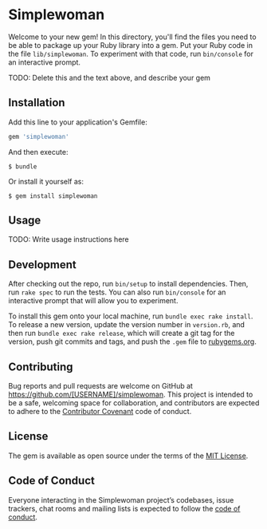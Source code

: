 # Simplewoman

Welcome to your new gem! In this directory, you'll find the files you need to be able to package up your Ruby library into a gem. Put your Ruby code in the file `lib/simplewoman`. To experiment with that code, run `bin/console` for an interactive prompt.

TODO: Delete this and the text above, and describe your gem

## Installation

Add this line to your application's Gemfile:

```ruby
gem 'simplewoman'
```

And then execute:

    $ bundle

Or install it yourself as:

    $ gem install simplewoman

## Usage

TODO: Write usage instructions here

## Development

After checking out the repo, run `bin/setup` to install dependencies. Then, run `rake spec` to run the tests. You can also run `bin/console` for an interactive prompt that will allow you to experiment.

To install this gem onto your local machine, run `bundle exec rake install`. To release a new version, update the version number in `version.rb`, and then run `bundle exec rake release`, which will create a git tag for the version, push git commits and tags, and push the `.gem` file to [rubygems.org](https://rubygems.org).

## Contributing

Bug reports and pull requests are welcome on GitHub at https://github.com/[USERNAME]/simplewoman. This project is intended to be a safe, welcoming space for collaboration, and contributors are expected to adhere to the [Contributor Covenant](http://contributor-covenant.org) code of conduct.

## License

The gem is available as open source under the terms of the [MIT License](https://opensource.org/licenses/MIT).

## Code of Conduct

Everyone interacting in the Simplewoman project’s codebases, issue trackers, chat rooms and mailing lists is expected to follow the [code of conduct](https://github.com/[USERNAME]/simplewoman/blob/master/CODE_OF_CONDUCT.md).
